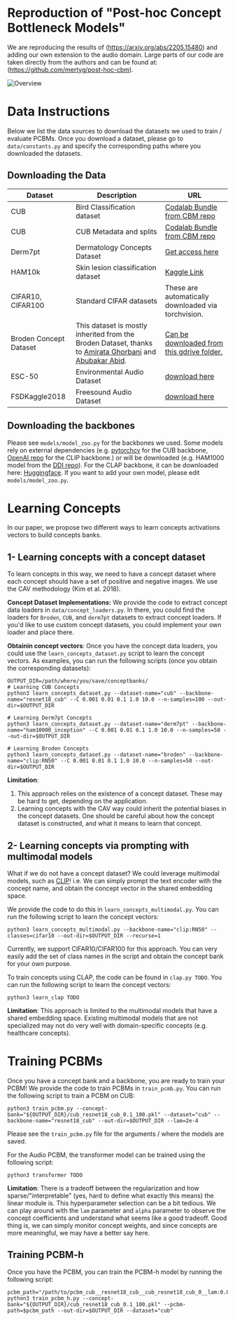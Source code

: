 # Reproduction of "Post-hoc Concept Bottleneck Models"

We are reproducing the results of (https://arxiv.org/abs/2205.15480) and adding our own extension to the audio domain. Large parts of our code are taken directly from the authors and can be found at: (https://github.com/mertyg/post-hoc-cbm).

![Overview](./assets/overview.png)


# Data Instructions
Below we list the data sources to download the datasets we used to train / evaluate PCBMs. Once you download a dataset, please go to `data/constants.py` and specify the corresponding paths where you downloaded the datasets. 
## Downloading the Data
| Dataset      | Description | URL |
| ----------- | ----------- |----------- |
| CUB      | Bird Classification dataset       | [Codalab Bundle from CBM repo](https://worksheets.codalab.org/bundles/0xd013a7ba2e88481bbc07e787f73109f5)|
| CUB   | CUB Metadata and splits        |[Codalab Bundle from CBM repo](https://worksheets.codalab.org/bundles/0x5b9d528d2101418b87212db92fea6683) |
| Derm7pt| Dermatology Concepts Dataset |[Get access here](https://derm.cs.sfu.ca/Welcome.html) |
| HAM10k | Skin lesion classification dataset | [Kaggle Link](https://www.kaggle.com/kmader/skin-cancer-mnist-ham10000) |))
|CIFAR10, CIFAR100 | Standard CIFAR datasets | These are automatically downloaded via torchvision. |
|Broden Concept Dataset | This dataset is mostly inherited from the Broden Dataset, thanks to [Amirata Ghorbani](https://www.amiratag.com/) and [Abubakar Abid](https://twitter.com/abidlabs). | [Can be downloaded from this gdrive folder.](https://drive.google.com/file/d/1_yxGcveFcKetoB783H3iv3oiqXHYArT-/view?usp=share_link) |
| ESC-50| Environmental Audio Dataset |[download here]((https://github.com/karolpiczak/ESC-50)) |
| FSDKaggle2018| Freesound Audio Dataset |[download here](https://zenodo.org/records/2552860) |


## Downloading the backbones
Please see `models/model_zoo.py` for the backbones we used. Some models rely on external dependencies (e.g. [pytorchcv](https://pypi.org/project/pytorchcv/) for the CUB backbone, [OpenAI repo](https://github.com/openai/CLIP) for the CLIP backbone.) or will be downloaded (e.g. HAM1000 model from the [DDI repo](https://drive.google.com/drive/folders/1oQ53WH_Tp6rcLZjRp_-UBOQcMl-b1kkP)). 
For the CLAP backbone, it can be downloaded here: [Huggingface](https://huggingface.co/docs/transformers/model_doc/clap). If you want to add your own model, please edit `models/model_zoo.py`.

# Learning Concepts
In our paper, we propose two different ways to learn concepts activations vectors to build concepts banks.

## 1- Learning concepts with a concept dataset
To learn concepts in this way, we need to have a concept dataset where each concept should have a set of positive and negative images. We use the CAV methodology (Kim et al. 2018).  <br>

**Concept Dataset Implementations:** We provide the code to extract concept data loaders in `data/concept_loaders.py`. In there, you could find the loaders for `Broden`, `CUB`, and `derm7pt` datasets to extract concept loaders. If you'd like to use custom concept datasets, you could implement your own loader and place there.

**Obtainin concept vectors**: Once you have the concept data loaders, you could use the `learn_concepts_dataset.py` script to learn the concept vectors. As examples, you can run the following scripts (once you obtain the corresponding datasets):
```
OUTPUT_DIR=/path/where/you/save/conceptbanks/
# Learning CUB Concepts
python3 learn_concepts_dataset.py --dataset-name="cub" --backbone-name="resnet18_cub" --C 0.001 0.01 0.1 1.0 10.0 --n-samples=100 --out-dir=$OUTPUT_DIR

# Learning Derm7pt Concepts
python3 learn_concepts_dataset.py --dataset-name="derm7pt" --backbone-name="ham10000_inception" --C 0.001 0.01 0.1 1.0 10.0 --n-samples=50 --out-dir=$OUTPUT_DIR

# Learning Broden Concepts
python3 learn_concepts_dataset.py --dataset-name="broden" --backbone-name="clip:RN50" --C 0.001 0.01 0.1 1.0 10.0 --n-samples=50 --out-dir=$OUTPUT_DIR

```

**Limitation**: 
1. This approach relies on the existence of a concept dataset. These may be hard to get, depending on the application. 
2. Learning concepts with the CAV way could inherit the potential biases in the concept datasets. One should be careful about how the concept dataset is constructed, and what it means to learn that concept. 


## 2- Learning concepts via prompting with multimodal models
What if we do not have a concept dataset? We could leverage multimodal models, such as [CLIP](https://arxiv.org/abs/2103.00020)! i.e. We can simply prompt the text encoder with the concept name, and obtain the concept vector in the shared embedding space. 

We provide the code to do this in `learn_concepts_multimodal.py`. You can run the following script to learn the concept vectors:
```
python3 learn_concepts_multimodal.py --backbone-name="clip:RN50" --classes=cifar10 --out-dir=$OUTPUT_DIR --recurse=1
```

Currently, we support CIFAR10/CIFAR100 for this approach. You can very easily add the set of class names in the script and obtain the concept bank for your own purpose. 

To train concepts using CLAP, the code can be found in `clap.py TODO`. You can run the following script to learn the concept vectors:
```
python3 learn_clap TODO
```

**Limitation**: This approach is limited to the multimodal models that have a shared embedding space. Existing multimodal models that are not specialized may not do very well with domain-specific concepts (e.g. healthcare concepts).

# Training PCBMs
Once you have a concept bank and a backbone, you are ready to train your PCBM! We provide the code to train PCBMs in `train_pcmb.py`. You can run the following script to train a PCBM on CUB:
```
python3 train_pcbm.py --concept-bank="${OUTPUT_DIR}/cub_resnet18_cub_0.1_100.pkl" --dataset="cub" --backbone-name="resnet18_cub" --out-dir=$OUTPUT_DIR --lam=2e-4
```
Please see the `train_pcbm.py` file for the arguments / where the models are saved. 

For the Audio PCBM, the transformer model can be trained using the following script:
```
python3 transformer TODO
```

**Limitation**: There is a tradeoff between the regularization and how sparse/"interpretable" (yes, hard to define what exactly this means) the linear module is. This hyperparameter selection can be a bit tedious. We can play around with the `lam` parameter and `alpha` parameter to observe the concept coefficients and understand what seems like a good tradeoff. Good thing is, we can simply monitor concept weights, and since concepts are more meaningful, we may have a better say here.


## Training PCBM-h
Once you have the PCBM, you can train the PCBM-h model by running the following script:
```
pcbm_path="/path/to/pcbm_cub__resnet18_cub__cub_resnet18_cub_0__lam:0.0002__alpha:0.99__seed:42.ckpt"
python3 train_pcbm_h.py --concept-bank="${OUTPUT_DIR}/cub_resnet18_cub_0.1_100.pkl" --pcbm-path=$pcbm_path --out-dir=$OUTPUT_DIR --dataset="cub"
```
